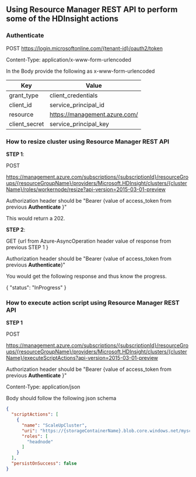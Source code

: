 ## Using Resource Manager REST API to perform some of the HDInsight actions

### Authenticate 

POST https://login.microsoftonline.com/{tenant-id}/oauth2/token

Content-Type: application/x-www-form-urlencoded

In the Body provide the following as x-www-form-urlencoded

| Key | Value
|---- |----
| grant_type | client_credentials
| client_id | service_principal_id
| resource | https://management.azure.com/
| client_secret | service_principal_key

### How to resize cluster using Resource Manager REST API

**STEP 1**:

POST 

https://management.azure.com/subscriptions/{subscriptionId}/resourceGroups/{resourceGroupName}/providers/Microsoft.HDInsight/clusters/{clusterName}/roles/workernode/resize?api-version=2015-03-01-preview

Authorization header should be "Bearer {value of access_token from previous **Authenticate** }"

This would return a 202.

**STEP 2**:

GET {url from Azure-AsyncOperation header value of response from previous STEP 1 }

Authorization header should be "Bearer {value of access_token from previous **Authenticate**}"

You would get the following response and thus know the progress.

{
    "status": "InProgress"
}

### How to execute action script using Resource Manager REST API

**STEP 1**

POST

https://management.azure.com/subscriptions/{subscriptionId}/resourceGroups/{resourceGroupName}/providers/Microsoft.HDInsight/clusters/{clusterName}/executeScriptActions?api-version=2015-03-01-preview

Authorization header should be "Bearer {value of access_token from previous **Authenticate** }"

Content-Type: application/json

Body should follow the following json schema

```json
{  
  "scriptActions": [  
    {  
      "name": "ScaleUpCluster",  
      "uri": "https://{storageContainerName}.blob.core.windows.net/myscripts/ScaleUpCluster.bash",  
      "roles": [  
        "headnode"
      ]  
    }
  ],  
  "persistOnSuccess": false  
}
```
